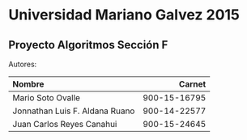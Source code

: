 ﻿# Universidad Mariano Galvez 2015
## Proyecto Algoritmos Sección F


Autores:

| Nombre | Carnet |
| :--- | ---: |
| Mario Soto Ovalle | 900-15-16795 |
| Jonnathan Luis F. Aldana Ruano | 900-14-22577 |
| Juan Carlos Reyes Canahui | 900-15-24645 |

